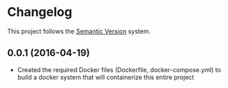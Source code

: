 # Changelog

This project follows the [Semantic Version](http://semver.org)
system.

## 0.0.1 (2016-04-19)
- Created the required Docker files (Dockerfile, docker-compose.yml) to build
a docker system that will containerize this entire project
